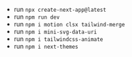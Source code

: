 <!--  -->

- run `npx create-next-app@latest`
- run `npm run dev`
- run `npm i motion clsx tailwind-merge`
- run `npm i mini-svg-data-uri`
- run `npm i tailwindcss-animate`
- run `npm i next-themes`
